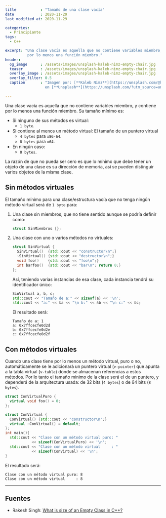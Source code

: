 ```yaml
---
title           : "Tamaño de una clase vacía"
date            : 2020-11-29
last_modified_at: 2020-11-29

categories:
  - Principiante
tags:
  - C++

excerpt: "Una clase vacía es aquella que no contiene variables miembro, y contiene
          por lo menos una función miembro."
header:
  og_image      : /assets/images/unsplash-kaleb-nimz-empty-chair.jpg
  teaser        : /assets/images/unsplash-kaleb-nimz-empty-chair.jpg
  overlay_image : /assets/images/unsplash-kaleb-nimz-empty-chair.jpg
  overlay_filter: 0.5
  caption       : "Imagen por: [**Kaleb Nimz**](https://unsplash.com/@kalebnimz?utm_source=unsplash) 
                  en [**Unsplash**](https://unsplash.com/?utm_source=unsplash)"

---
```


Una clase vacía es aquella que no contiene variables miembro, y contiene
por lo menos una función miembro. Su tamaño mínimo es:
- Si ninguno de sus métodos es virtual: 
    - `1 byte`.
- Si contiene al menos un método virtual: El tamaño de un puntero virtual
    - `4 bytes` para `x86-64`.
    - `8 bytes` para  `x64`.
- En ningún caso: 
    - `0 bytes`. 

La razón de que no pueda ser cero es que lo mínimo que debe tener un objeto de 
una clase es su dirección de memoria, así se pueden distinguir varios objetos 
de la misma clase.

## Sin métodos virtuales

El tamaño mínimo para una clase/estructura vacía que no tenga ningún método virtual
será de `1 byte` para:

1. Una clase sin miembros, que no tiene sentido aunque se podría definir como:
    ```c++
    struct SinMiembros {};
    ```

2. Una clase con uno o varios métodos no virtuales:
    ```c++
    struct SinVirtual {
      SinVirtual()  {std::cout << "constructor\n";}
      ~SinVirtual() {std::cout << "destructor\n";}
      void foo()    {std::cout << "foo\n";}
      int barfoo()  {std::cout << "bar\n"; return 0;}
    };
    ```
   Así, teniendo varias instancias de esa clase, cada instancia tendrá su 
   identificador único:
    ```c++
    SinVirtual a, b, c;
    std::cout << "Tamaño de a:" << sizeof(a) << '\n';
    std::cout << "a:" << &a << "\n b:" << &b << "\n c:" << &c;
    ```
   El resultado será: 
    ```
    Tamaño de a: 1
    a: 0x7ffcecfe0d2d 
    b: 0x7ffcecfe0d2e 
    c: 0x7ffcecfe0d2f 
    ```

## Con métodos virtuales

Cuando una clase tiene por lo menos un método virtual, puro o no, automáticamente 
se le adicionará un puntero virtual (`v-pointer`) que apunta a la tabla virtual 
(`v-table`) donde se almacenan referencias a estos métodos. Por lo tanto el 
tamaño mínimo de la clase será el de un puntero, y dependerá de la arquitectura 
usada: de 32 bits (`4 bytes`) o de 64 bits (`8 bytes`).

```c++
struct ConVirtualPuro {
  virtual void foo() = 0;
};

struct ConVirtual {
  ConVirtual() {std::cout << "constructor\n";}
  virtual ~ConVirtual() = default;
};
int main(){
  std::cout << "Clase con un método virtual puro: " 
            << sizeof(ConVirtualPuro) << '\n';
  std::cout << "Clase con un método virtual     : " 
            << sizeof(ConVirtual) << '\n';
}
```

El resultado será:

    Clase con un método virtual puro: 8
    Clase con un método virtual     : 8

---

## Fuentes
- Rakesh Singh: [What is size of an Empty Class in C++?](https://www.interviewsansar.com/size-of-an-empty-class/)
